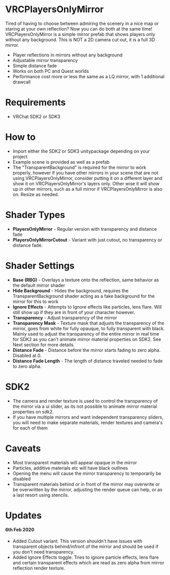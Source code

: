 # VRCPlayersOnlyMirror

Tired of having to choose between admiring the scenery in a nice map or staring at your own reflection? Now you can do both at the same time!
VRCPlayersOnlyMirror is a simple mirror prefab that shows players only without any background.
This is NOT a 2D camera cut out, it is a full 3D mirror.

  - Player reflections in mirrors without any background
  - Adjustable mirror transparency
  - Simple distance fade
  - Works on both PC and Quest worlds
  - Performance cost more or less the same as a LQ mirror, with 1 additional drawcall

# Requirements
  - VRChat SDK2 or SDK3

# How to

  - Import either the SDK2 or SDK3 unitypackage depending on your project
  - Example scene is provided as well as a prefab
  - The "TransparentBackground" is required for the mirror to work properly, however if you have other mirrors in your scene that are not using VRCPlayersOnlyMirror, consider putting it on a different layer and show it on VRCPlayersOnlyMirror's layers only. Other wise it will show up in other mirrors, such as a full mirror if VRCPlayersOnlyMirror is also on. Resize as needed.

# Shader Types

  - **PlayersOnlyMirror** - Regular version with transparency and distance fade
  - **PlayersOnlyMirrorCutout** - Variant with just cutout, no transparency or distance fade.

# Shader Settings

  - **Base (RBG)** - Overlays a texture onto the reflection, same behavior as the default mirror shader
  - **Hide Background** - Hides the background, requires the TransparentBackground shader acting as a fake background for the mirror for this to work
  - **Ignore Effects** - Attempts to Ignore effects like particles, lens flare. Will still show up if they are in front of your character however. 
  - **Transparency** - Adjust transparency of the mirror
  - **Transparency Mask** - Texture mask that adjusts the transparency of the mirror, goes from white for fully opauque, to fully transparent with black. Mainly used to adjust the transparency of the entire mirror in real time for SDK2 as you can't animate mirror material properties on SDK2. See Next section for more details.
  - **Distance Fade** - Distance before the mirror starts fading to zero alpha. Disabled at 0.
  - **Distance Fade Length** - The length of distance traveled needed to fade to zero alpha.

# SDK2

  - The camera and render texture is used to control the transparency of the mirror via a ui slider, as its not possible to animate mirror material properties on sdk2. 
  - If you have multiple mirrors and want independent transparency sliders, you will need to make separate materials, render textures and camera's for each of them

# Caveats
  
  - Most transparent materials will appear opaque in the mirror
  - Particles, additive materials etc will have black outlines
  - Opening the menu will cause the mirror transparency to temporarily be disabled
  - Transparent materials behind or in front of the mirror may overwrite or be overwritten by the mirror, adjusting the render queue can help, or as a last resort using stencils.

# Updates

#### 6th Feb 2020

  - Added Cutout variant. This version shouldn't have issues with transparent objects behind/infront of the mirror and should be used if you don't need transparency.
  - Added Ignore Effects toggle. Tries to ignore particle effects, lens flare and certain transparent effects which are read as zero alpha from mirror reflection render texture. 